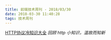 ```yaml
---
title: 前端技术周刊 - 2018/03/30
date: 2018-03-30 11:40:28
tags: 技术周刊
---
```


[HTTP协议冷知识大全](https://juejin.im/post/5ab7be376fb9a028c71e6993)
*回顾 http 小知识，温故而知新*